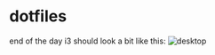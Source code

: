 # dotfiles

end of the day i3 should look a bit like this:
![desktop](https://i.imgur.com/mJPBYTB.jpg)
